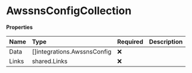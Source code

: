 # AwssnsConfigCollection

**Properties**

| Name  | Type                        | Required | Description |
| :---- | :-------------------------- | :------- | :---------- |
| Data  | []integrations.AwssnsConfig | ❌       |             |
| Links | shared.Links                | ❌       |             |
